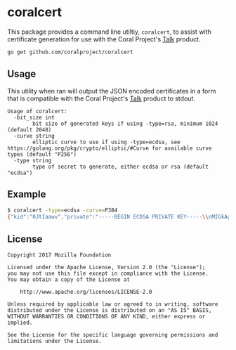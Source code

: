# coralcert

This package provides a command line utiltiy, `coralcert`, to assist with certificate
generation for use with the Coral Project's [Talk](https://github.com/coralproject/talk) product.

```bash
go get github.com/coralproject/coralcert
```

## Usage

This utility when ran will output the JSON encoded certificates in a form that is compatible
with the Coral Project's [Talk](https://github.com/coralproject/talk) product to stdout.

```
Usage of coralcert:
  -bit_size int
    	bit size of generated keys if using -type=rsa, minimum 1024 (default 2048)
  -curve string
    	elliptic curve to use if using -type=ecdsa, see https://golang.org/pkg/crypto/elliptic/#Curve for available curve types (default "P256")
  -type string
    	type of secret to generate, either ecdsa or rsa (default "ecdsa")
```

## Example

```bash
$ coralcert -type=ecdsa -curve=P384
{"kid":"0JtIaawv","private":"-----BEGIN ECDSA PRIVATE KEY-----\\nMIGkAgEBBDBYIaCeQSMwciah85K9KzQDj/9JdJDRdy4hxMfmLnfow9ZugjFCD1Lw\\naZgCcjWAJhygBwYFK4EEACKhZANiAASyuTtHHTJ6dFO+9ke/xVtzXh6LAfjJMQII\\nvb3qCf7wzV/ik6Ev92T+IXOk6Qro08fcDKjPlo6fM7quMvDdUxo5rNJRVAA+0NDz\\nSSOoLwJBpdD76JFn2p7b5HwXH0ZTLRE=\\n-----END ECDSA PRIVATE KEY-----\\n","public":"-----BEGIN ECDSA PUBLIC KEY-----\\nMHYwEAYHKoZIzj0CAQYFK4EEACIDYgAEsrk7Rx0yenRTvvZHv8Vbc14eiwH4yTEC\\nCL296gn+8M1f4pOhL/dk/iFzpOkK6NPH3Ayoz5aOnzO6rjLw3VMaOazSUVQAPtDQ\\n80kjqC8CQaXQ++iRZ9qe2+R8Fx9GUy0R\\n-----END ECDSA PUBLIC KEY-----\\n"}
```

## License

    Copyright 2017 Mozilla Foundation

    Licensed under the Apache License, Version 2.0 (the "License");
    you may not use this file except in compliance with the License.
    You may obtain a copy of the License at

        http://www.apache.org/licenses/LICENSE-2.0

    Unless required by applicable law or agreed to in writing, software distributed under the License is distributed on an "AS IS" BASIS, WITHOUT WARRANTIES OR CONDITIONS OF ANY KIND, either express or implied.

    See the License for the specific language governing permissions and limitations under the License.
